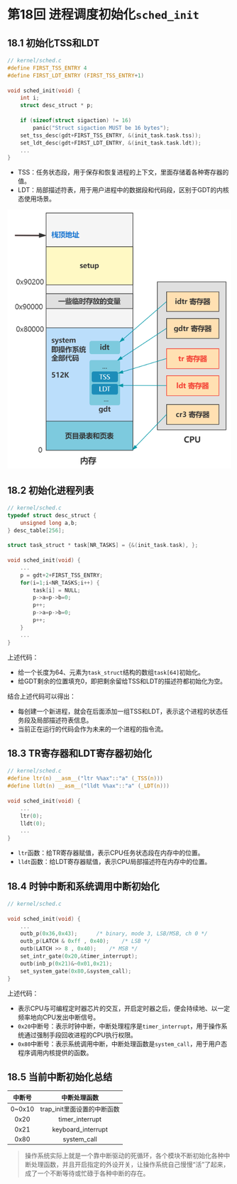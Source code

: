 # 第18回 进程调度初始化`sched_init`

## 18.1 初始化TSS和LDT

```c
// kernel/sched.c
#define FIRST_TSS_ENTRY 4
#define FIRST_LDT_ENTRY (FIRST_TSS_ENTRY+1)

void sched_init(void) {
    int i;
    struct desc_struct * p;

    if (sizeof(struct sigaction) != 16)
        panic("Struct sigaction MUST be 16 bytes");
    set_tss_desc(gdt+FIRST_TSS_ENTRY, &(init_task.task.tss));
    set_ldt_desc(gdt+FIRST_LDT_ENTRY, &(init_task.task.ldt));
    ...
}
```

- TSS：任务状态段，用于保存和恢复进程的上下文，里面存储着各种寄存器的值。
- LDT：局部描述符表，用于用户进程中的数据段和代码段，区别于GDT的内核态使用场景。

![TSS和LDT分配](images/ch18-tss-ldt.png)

## 18.2 初始化进程列表

```c
// kernel/sched.c
typedef struct desc_struct {
    unsigned long a,b;
} desc_table[256];

struct task_struct * task[NR_TASKS] = {&(init_task.task), };

void sched_init(void) {
    ...
    p = gdt+2+FIRST_TSS_ENTRY;
    for(i=1;i<NR_TASKS;i++) {
        task[i] = NULL;
        p->a=p->b=0;
        p++;
        p->a=p->b=0;
        p++;
    }
    ...
}
```

上述代码：
- 给一个长度为64、元素为`task_struct`结构的数组`task[64]`初始化。
- 给GDT剩余的位置填充0，即把剩余留给TSS和LDT的描述符都初始化为空。

结合上述代码可以得出：
- 每创建一个新进程，就会在后面添加一组TSS和LDT，表示这个进程的状态任务段及局部描述符表信息。
- 当前正在运行的代码会作为未来的一个进程的指令流。

## 18.3 TR寄存器和LDT寄存器初始化

```c
// kernel/sched.c
#define ltr(n) __asm__("ltr %%ax"::"a" (_TSS(n)))
#define lldt(n) __asm__("lldt %%ax"::"a" (_LDT(n)))

void sched_init(void) {
    ...
    ltr(0);
    lldt(0);
    ...
}
```

- `ltr`函数：给TR寄存器赋值，表示CPU任务状态段在内存中的位置。
- `lldt`函数：给LDT寄存器赋值，表示CPU局部描述符在内存中的位置。

## 18.4 时钟中断和系统调用中断初始化

```c
// kernel/sched.c

void sched_init(void) {
    ...
    outb_p(0x36,0x43);		/* binary, mode 3, LSB/MSB, ch 0 */
    outb_p(LATCH & 0xff , 0x40);	/* LSB */
    outb(LATCH >> 8 , 0x40);	/* MSB */
    set_intr_gate(0x20,&timer_interrupt);
    outb(inb_p(0x21)&~0x01,0x21);
    set_system_gate(0x80,&system_call);
}
```

上述代码：
- 表示CPU与可编程定时器芯片的交互，开启定时器之后，便会持续地、以一定频率地向CPU发出中断信号。
- `0x20`中断号：表示时钟中断，中断处理程序是`timer_interrupt`，用于操作系统通过强制手段回收进程的CPU执行权限。
- `0x80`中断号：表示系统调用中断，中断处理函数是`system_call`，用于用户态程序调用内核提供的函数。

## 18.5 当前中断初始化总结

|   中断号   |       中断处理函数       |
|:-------:|:------------------:|
| 0\~0x10 | trap_init里面设置的中断函数 |
|  0x20   |  timer_interrupt   |
|  0x21   | keyboard_interrupt |
|  0x80   |    system_call     |

> 操作系统实际上就是一个靠中断驱动的死循环，各个模块不断初始化各种中断处理函数，并且开启指定的外设开关，让操作系统自己慢慢“活”了起来，成了一个不断等待或忙碌于各种中断的存在。

 
